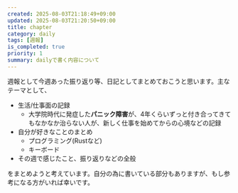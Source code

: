 ```yaml
---
created: 2025-08-03T21:18:49+09:00
updated: 2025-08-03T21:20:50+09:00
title: chapter
category: daily
tags: [週報]
is_completed: true
priority: 1
summary: dailyで書く内容について
---
```


週報として今週あった振り返り等、日記としてまとめておこうと思います。主なテーマとして、

- 生活/仕事面の記録
  - 大学院時代に発症した**パニック障害**が、4年くらいずっと付き合ってきてもなかなか治らない人が、新しく仕事を始めてからの心境などの記録
- 自分が好きなことのまとめ
  - プログラミング(Rustなど)
  - キーボード
- その週で感じたこと、振り返りなどの全般

をまとめようと考えています。自分の為に書いている部分もありますが、もし参考になる方がいれば幸いです。

